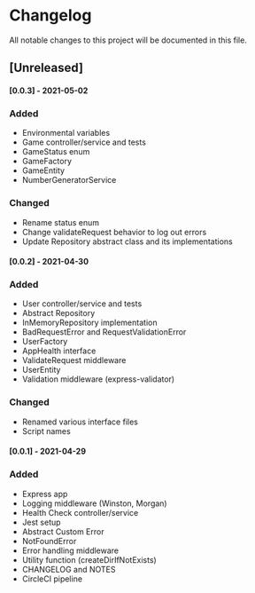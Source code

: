 # Changelog

All notable changes to this project will be documented in this file.

## [Unreleased]

#### [0.0.3] - 2021-05-02

### Added

- Environmental variables
- Game controller/service and tests
- GameStatus enum
- GameFactory
- GameEntity
- NumberGeneratorService

### Changed

- Rename status enum
- Change validateRequest behavior to log out errors
- Update Repository abstract class and its implementations

#### [0.0.2] - 2021-04-30

### Added

- User controller/service and tests
- Abstract Repository
- InMemoryRepository implementation
- BadRequestError and RequestValidationError
- UserFactory
- AppHealth interface
- ValidateRequest middleware
- UserEntity
- Validation middleware (express-validator)

### Changed

- Renamed various interface files
- Script names

#### [0.0.1] - 2021-04-29

### Added

- Express app
- Logging middleware (Winston, Morgan)
- Health Check controller/service
- Jest setup
- Abstract Custom Error
- NotFoundError
- Error handling middleware
- Utility function (createDirIfNotExists)
- CHANGELOG and NOTES
- CircleCI pipeline
